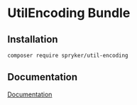 # UtilEncoding Bundle

## Installation

```
composer require spryker/util-encoding
```

## Documentation

[Documentation](https://spryker.github.io)
